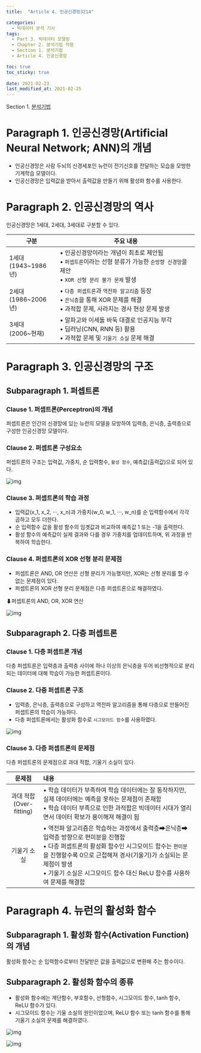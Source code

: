 ```yaml
---
title:  "Article 4. 인공신경망3214"

categories:
  - 빅데이터 분석 기사
tags: 
  - Part 3. 빅데이터 모델링
  - Chapter 2. 분석기법 적용
  - Section 1. 분석기법
  - Article 4. 인공신경망

toc: true
toc_sticky: true
 
date: 2021-02-23
last_modified_at: 2021-02-25
---
```


Section 1. [분석기법]()

# Paragraph 1. 인공신경망(Artificial Neural Network; ANN)의 개념

- 인공신경망은 사람 두뇌의 신경세포인 뉴런이 전기신호를 전달하는 모습을 모방한 기계학습 모델이다.
- 인공신경망은 입력값을 받아서 출력값을 만들기 위해 활성화 함수를 사용한다.

# Paragraph 2. 인공신경망의 역사

인공신경망은 1세대, 2세대, 3세대로 구분할 수 있다.

| 구분                     | 주요 내용                                                    |
| ------------------------ | ------------------------------------------------------------ |
| 1세대<br />(1943~1986년) | • 인공신경망이라는 개념이 최초로 제안됨<br />• `퍼셉트론`이라는 선형 분류가 가능한 `순방향 신경망`을 제안<br />• `XOR 선형 분리 불가 문제` 발생 |
| 2세대<br />(1986~2006년) | • `다층 퍼셉트론`과 `역전파 알고리즘` 등장<br />• `은닉층`을  통해 XOR 문제를 해결<br />• 과적합 문제, 사라지는 경사 현상 문제 발생 |
| 3세대<br />(2006~현재)   | • 알파고와 이세돌 바둑 대결로 인공지능 부각<br />• 딥러닝(CNN, RNN 등) 활용<br />• 과적합 문제 및 `기울기 소실` 문제 해결 |



# Paragraph 3. 인공신경망의 구조

## Subparagraph 1. 퍼셉트론

### Clause 1. 퍼셉트론(Perceptron)의 개념

퍼셉트론은 인간의 신경망에 있는 뉴런의 모델을 모방하여 입력층, 은닉층, 출력층으로 구성한 인공신경망 모델이다.

### Clause 2. 퍼셉트론 구성요소

퍼셉트론의 구조는 입력값, 가중치, 순 입력함수, `활성 함수`, 예측값(출력값)으로 되어 있다.

![img](https://postfiles.pstatic.net/MjAyMTA0MDRfNTQg/MDAxNjE3NDcwNDMxMDU4.A0S1vnCSUjZkrD2v5oRknyMb2KUSkaU285oPbUZexjAg.OV6kRZX_4pE53uH6QBMstz968ypU9JdheLqME2wqAIsg.JPEG.leechardfeynman/SmartSelect_20210404-022024_Xodo_Docs.jpg?type=w1)

### Clause 3. 퍼셉트론의 학습 과정

- 입력값(x_1, x_2, ···, x_n)과 가중치(w_0, w_1, ···, w_n)를 순 입력함수에서 각각 곱하고 모두 더한다.
- 순 입력함수 값을 활성 함수의 임곗값과 비교하여 예측값 1 또는 -1을 출력한다.
- 활성 함수의 예측값이 실제 결과와 다를 경우 가중치를 업데이트하며, 위 과정을 반복하여 학습한다.

### Clause 4. 퍼셉트론의 XOR 선형 분리 문제점

- 퍼셉트론은 AND, OR 연산은 선형 분리가 가능했지만, XOR는 선형 분리를 할 수 없는 문제점이 있다.
- 퍼셉트론의 XOR 선형 분리 문제점은 다층 퍼셉트론으로 해결하였다.

⬇퍼셉트론의 AND, OR, XOR 연산

![img](https://postfiles.pstatic.net/MjAyMTA0MDRfMTQ3/MDAxNjE3NDcwODA5Nzk2.-TqJ3cTUxQksd7BKbswg3pYH43XJ1gJodRCfgrI18Vog.IsBRWbhQstd2Nv8qglM8VkxJy28dBDaVntITRkBD_4Qg.JPEG.leechardfeynman/SmartSelect_20210404-022645_Xodo_Docs.jpg?type=w1)

## Subparagraph 2. 다층 퍼셉트론

### Clause 1. 다층 퍼셉트론 개념

다층 퍼셉트론은 입력층과 출력층 사이에 하나 이상의 은닉층을 두어 비선형적으로 분리되는 데이터에 대해 학습이 가능한 퍼셉트론이다.

### Clause 2. 다중 퍼셉트론 구조

- 입력층, 은닉층, 출력층으로 구성하고 역전파 알고리즘을 통해 다층으로 만들어진 퍼셉트론의 학습이 가능하다.
- 다층 퍼셉트론에서는 활성화 함수로 `시그모이드 함수`를 사용하였다.

![img](https://postfiles.pstatic.net/MjAyMTA0MDRfMTgy/MDAxNjE3NDcxMDQwNDQ2.uet849MxUy_NPvho64jOuuZ-4b4ff2GYcv3zWgkTgcEg.tvbKYHdbtWdjz7M9ym6dJPXnolQkSLzUlmCUiJadsfUg.JPEG.leechardfeynman/SmartSelect_20210404-023035_Xodo_Docs.jpg?type=w1)

### Clause 3. 다층 퍼셉트론의 문제점

다층 퍼셉트론의 문제점으로 과대 적합, 기울기 소실이 있다.

|            문제점             | 내용                                                         |
| :---------------------------: | :----------------------------------------------------------- |
| 과대 적합<br />(Over-fitting) | • 학습 데이터가 부족하여 학습 데이터에는 잘 동작하지만, 실제 데이터에는 예측을 못하는 문제점이 존재함<br />• 학습 데이터 부족으로 인한 과적합은 빅데이터 시대가 열리면서 데이터 확보가 용이해져 해결이 됨 |
|          기울기 소실          | • 역전파 알고리즘은 학습하는 과정에서 출력층➡은닉층➡입력층 방향으로 편미분을 진행함<br />• 다층 퍼셉트론의 활성화 함수인 시그모이드 함수는 `편미분`을 진행할수록 0으로 근접해져 경사(기울기)가 소실되는 문제점이 발생<br />• 기울기 소실은 시그모이드 함수 대신 ReLU 함수를 사용하여 문제를 해결함 |



# Paragraph 4. 뉴런의 활성화 함수

## Subparagraph 1. 활성화 함수(Activation Function)의 개념

활성화 함수는 순 입력함수로부터 전달받은 값을 출력값으로 변환해 주는 함수이다.

## Subparagraph 2. 활성화 함수의 종류

- 활성화 함수에는 계단함수, 부호함수, 선형함수, 시그모이드 함수, tanh 함수, ReLU 함수가 있다.
- 시그모이드 함수는 기울 소실의 원인이었으며, ReLU 함수 또는 tanh 함수를 통해 기울기 소실의 문제를 해결하였다.

![img](https://postfiles.pstatic.net/MjAyMTA0MDRfMTMx/MDAxNjE3NDcxNzU4ODgz.b-EoH_4JFthzyn-buhOxhMyojBzZWQ3i1mEGmS2euvAg.Ckqwiq9TqNmlpAHl-vpJ1Rm7-EdEVRQbqihQ-H-utggg.JPEG.leechardfeynman/SmartSelect_20210404-024234_Xodo_Docs.jpg?type=w1)

![img](https://postfiles.pstatic.net/MjAyMTA0MDRfNTkg/MDAxNjE3NDcxNzgyNTIw.2_C2pKXTc0VnkZy_rh-aHPNCP2qaVlQH2VGQhkITkrYg.8rBXuUMWLkMBTqXX-dBYFHm51GFB35wwFpMajywiJaMg.JPEG.leechardfeynman/SmartSelect_20210404-024258_Xodo_Docs.jpg?type=w1)